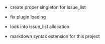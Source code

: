 * create proper singleton for issue_list

* fix plugin loading

* look into issue_list allocation
* markdown syntax extension for this project


